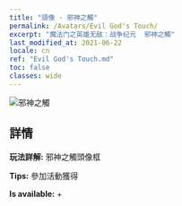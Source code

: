 ```yaml
---
title: "頭像 - 邪神之觸"
permalink: /Avatars/Evil God's Touch/
excerpt: "魔法门之英雄无敌：战争纪元  邪神之觸"
last_modified_at: 2021-06-22
locale: cn
ref: "Evil God's Touch.md"
toc: false
classes: wide
---
```

 ![邪神之觸](/images/a/avatarFrame_88.png)

## 詳情

 **玩法詳解:** 邪神之觸頭像框 

 **Tips:** 參加活動獲得 

 **Is available:**  + 

